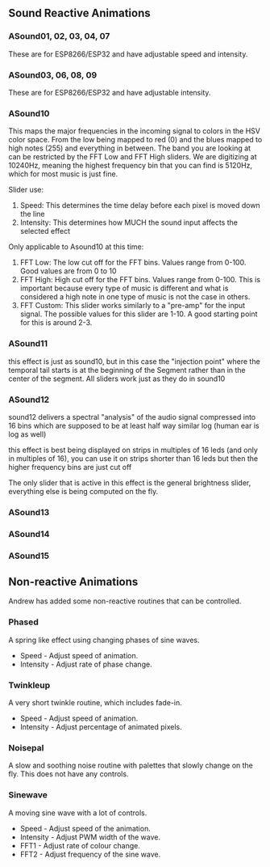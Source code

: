 ## Sound Reactive Animations

### ASound01, 02, 03, 04, 07
These are for ESP8266/ESP32 and have adjustable speed and intensity.

### ASound03, 06, 08, 09
These are for ESP8266/ESP32 and have adjustable intensity.

### ASound10
This maps the major frequencies in the incoming signal to colors in the HSV color space. From the low being mapped to red (0) and the blues mapped to high notes (255) and everything in between. The band you are looking at can be restricted by the FFT Low and FFT High sliders. We are digitizing at 10240Hz, meaning the highest frequency bin that you can find is 5120Hz, which for most music is just fine.
 
Slider use: 
1. Speed: This determines the time delay before each pixel is moved down the line
1. Intensity: This determines how MUCH the sound input affects the selected effect

Only applicable to Asound10 at this time:
1. FFT Low: The low cut off for the FFT bins. Values range from 0-100. Good values are from 0 to 10
1. FFT High: High cut off for the FFT bins. Values range from 0-100. This is important because every type of music is different and what is considered a high note in one type of music is not the case in others. 
1. FFT Custom: This slider works similarly to a "pre-amp" for the input signal. The possible values for this slider are 1-10. A good starting point for this is around 2-3.

### ASound11 
this effect is just as sound10, but in this case the "injection point" where the temporal tail starts is at the beginning of the Segment rather than in the center of the segment. All sliders work just as they do in sound10

### ASound12
sound12 delivers a spectral "analysis" of the audio signal compressed into 16 bins which are supposed to be at least half way similar log (human ear is log as well)
 
this effect is best being displayed on strips in multiples of 16 leds (and only in multiples of 16), you can use it on strips shorter than 16 leds but then the higher frequency bins are just cut off
 
The only slider that is active in this effect is the general brightness slider, everything else is being computed on the fly. 

### ASound13

### ASound14

### ASound15

## Non-reactive Animations

Andrew has added some non-reactive routines that can be controlled.

### Phased
A spring like effect using changing phases of sine waves.
* Speed - Adjust speed of animation.
* Intensity - Adjust rate of phase change.

### Twinkleup
A very short twinkle routine, which includes fade-in.
* Speed - Adjust speed of animation.
* Intensity - Adjust percentage of animated pixels.

### Noisepal
A slow and soothing noise routine with palettes that slowly change on the fly. This does not have any controls.

### Sinewave
A moving sine wave with a lot of controls.
* Speed - Adjust speed of the animation.
* Intensity - Adjust PWM width of the wave.
* FFT1 - Adjust rate of colour change.
* FFT2 - Adjust frequency of the sine wave.